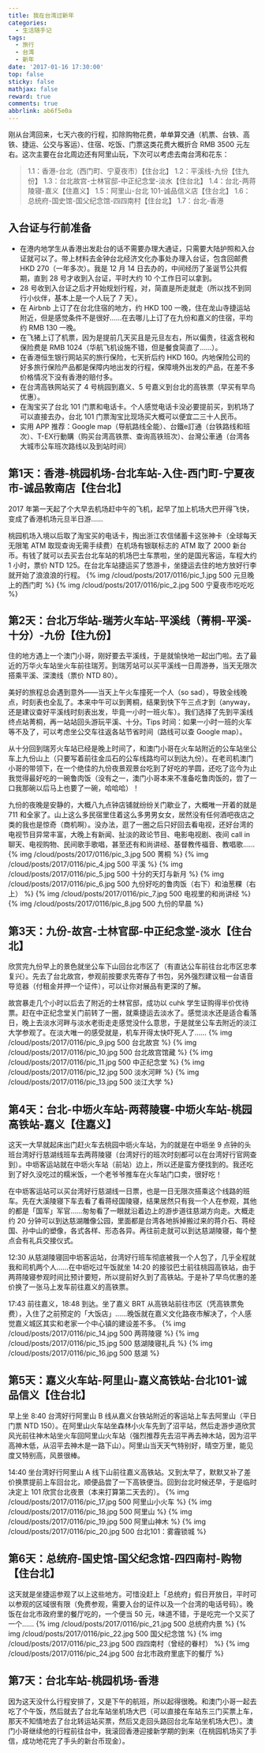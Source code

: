 ```yaml
---
title: 我在台湾过新年
categories:
  - 生活随手记
tags:
  - 旅行
  - 台湾
  - 新年
date: '2017-01-16 17:30:00'
top: false
sticky: false
mathjax: false
reward: true
comments: true
abbrlink: ab6f5e0a
---
```

刚从台湾回来，七天六夜的行程，扣除购物花费，单单算交通（机票、台铁、高铁、捷运、公交与客运）、住宿、吃饭、门票这类花费大概折合 RMB 3500 元左右。这次主要在台北周边还有阿里山玩，下次可以考虑去南台湾和花东：
> 1.1：香港-台北（西门町、宁夏夜市）【住台北】
> 1.2：平溪线-九份【住九份】
> 1.3：台北故宫-士林官邸-中正纪念堂-淡水【住台北】<!-- more -->
> 1.4：台北-两蒋陵寝-嘉义【住嘉义】
> 1.5：阿里山-台北 101-诚品信义店【住台北】
> 1.6：总统府-国史馆-国父纪念馆-四四南村【住台北】
> 1.7：台北-香港

## 入台证与行前准备

- 在港内地学生从香港出发赴台的话不需要办理大通证，只需要大陆护照和入台证就可以了。带上材料去金钟台北经济文化办事处办理入台证，包含回邮费 HKD 270（一年多次）。我是 12 月 14 日去办的，中间经历了圣诞节公共假期，直到 28 号才收到入台证，平时大约 10 个工作日可以拿到。
- 28 号收到入台证之后才开始规划行程，对，简直是所走就走（所以找不到同行小伙伴，基本上是一个人玩了 7 天）。
- 在 Airbnb 上订了在台北住宿的地方，约 HKD 100 一晚，住在龙山寺捷运站附近，但是感觉条件不是很好……在去哪儿上订了在九份和嘉义的住宿，平均约 RMB 130 一晚。
- 在飞猪上订了机票，因为是提前几天买且是元旦左右，所以偏贵，往返含税和保险费是 RMB 1024（华航飞机设施不错，但是餐食简直了……）。
- 在香港恒生银行网站买的旅行保险，七天折后约 HKD 160。内地保险公司的好多旅行保险产品都是保障内地出发的行程，保障境外出发的产品，在差不多价格情况下没有香港的赔付多。
- 在台湾高铁网站买了 4 号桃园到嘉义、5 号嘉义到台北的高铁票（早买有早鸟优惠）。
- 在淘宝买了台北 101 门票和电话卡。个人感觉电话卡没必要提前买，到机场了可以直接去办，台北 101 门票淘宝比现场买大概可以便宜二三十人民币。
- 实用 APP 推荐：Google map（导航路线全能）、台鐵e訂通（台铁路线和班次）、T-EX行動購（购买台湾高铁票、查询高铁班次）、台灣公車通（台湾各大城市公车班次路线以及到站时间）

## 第1天：香港-桃园机场-台北车站-入住-西门町-宁夏夜市-诚品敦南店【住台北】

2017 年第一天起了个大早去机场赶中午的飞机，起早了加上机场大巴开得飞快，变成了香港机场元旦半日游……

桃园机场入境以后取了淘宝买的电话卡，掏出浙江农信储蓄卡这张神卡（全球每天无限笔 ATM 取现查询无需手续费）在机场有银联标志的 ATM 取了 2000 新台币。有钱了就可以去买去台北车站的机场巴士车票啦，坐的是国光客运，车程大约 1 小时，票价 NTD 125。在台北车站捷运买了悠游卡，坐捷运去住的地方放好行李就开始了浪浪浪的行程。
{% img /cloud/posts/2017/0116/pic_1.jpg 500 元旦晚上的西门町 %}
{% img /cloud/posts/2017/0116/pic_2.jpg 500 宁夏夜市吃吃吃 %}

## 第2天：台北万华站-瑞芳火车站-平溪线（菁桐-平溪-十分）-九份【住九份】

住的地方遇上一个澳门小哥，刚好要去平溪线，于是就愉快地一起出门啦。去了最近的万华火车站坐火车前往瑞芳。到瑞芳站可以买平溪线一日周游券，当天无限次搭乘平溪、深澳线（票价 NTD 80）。

美好的旅程总会遇到意外——当天上午火车撞死一个人（so sad），导致全线晚点，时刻表也全乱了。本来中午可以到菁桐，结果到快下午三点才到（anyway，还是建议查好平溪线时刻表出发，毕竟一小时一班火车）。我们选择了先到平溪线终点站菁桐，再一站站回头游玩平溪、十分。Tips 时间：如果一小时一班的火车等不及了，可以考虑坐公交车往返各站节省时间（路线可以查 Google map）。

从十分回到瑞芳火车站已经是晚上时间了，和澳门小哥在火车站附近的公车站坐公车上九份山上（只要写着前往金瓜石的公车线路均可以到达九份）。在老司机澳门小哥的带领下，在一个绝佳的九份夜景观景台吃到了好吃的芋圆，还吃了迄今为止我觉得最好吃的一碗鲁肉饭（没有之一，澳门小哥本来不准备吃鲁肉饭的，尝了一口我那碗以后马上也要了一碗，哈哈哈）！

九份的夜晚是安静的，大概八九点钟店铺就纷纷关门歇业了，大概唯一开着的就是 711 和全家了。山上这么多民宿里住着这么多男男女女，居然没有任何酒吧夜店之类的我也是惊奇（商机啊）。没办法，逛了一圈之后只好回去看电视，还好台湾的电视节目异常丰富，大晚上有新闻、扯淡的政论节目、电影电视剧、夜间 call in 聊天、电视购物、民间歌手歌唱，甚至还有和尚讲经、基督教传福音、教唱歌……
{% img /cloud/posts/2017/0116/pic_3.jpg 500 菁桐 %}
{% img /cloud/posts/2017/0116/pic_4.jpg 500 平溪 %}
{% img /cloud/posts/2017/0116/pic_5.jpg 500 十分的天灯与新月 %}
{% img /cloud/posts/2017/0116/pic_6.jpg 500 九份好吃的鲁肉饭（右下）和油葱粿（右上） %}
{% img /cloud/posts/2017/0116/pic_7.jpg 500 电视里的和尚讲经 %}
{% img /cloud/posts/2017/0116/pic_8.jpg 500 九份的早晨 %}

## 第3天：九份-故宫-士林官邸-中正纪念堂-淡水【住台北】

欣赏完九份早上的景色就坐公车下山回台北市区了（有直达公车前往台北市区忠孝复兴）。先去了台北故宫，参观前按要求先寄存了书包，另外强烈建议租一台语音导览器（付租金并押一个证件），可以让你对展品有更深的了解。

故宫暴走几个小时以后去了附近的士林官邸，成功以 cuhk 学生证购得半价优待票。赶在中正纪念堂关门前转了一圈，就乘捷运去淡水了。感觉淡水还是适合看落日，晚上去淡水河畔与淡水老街走走感觉没什么意思，于是就坐公车去附近的淡江大学参观了。在淡大唯一的感受就是，机车开得太快吓死人了……
{% img /cloud/posts/2017/0116/pic_9.jpg 500 台北故宫 %}
{% img /cloud/posts/2017/0116/pic_10.jpg 500 台北故宫馆藏 %}
{% img /cloud/posts/2017/0116/pic_11.jpg 500 中正纪念堂 %}
{% img /cloud/posts/2017/0116/pic_12.jpg 500 淡水河畔 %}
{% img /cloud/posts/2017/0116/pic_13.jpg 500 淡江大学 %}

## 第4天：台北-中坜火车站-两蒋陵寝-中坜火车站-桃园高铁站-嘉义【住嘉义】

这天一大早就起床出门赶火车去桃园中坜火车站，为的就是在中坜坐 9 点钟的头班台湾好行慈湖线班车去两蒋陵寝（台湾好行的班次时刻都可以在台湾好行官网查到）。中坜客运站就在中坜火车站（前站）边上，所以还是蛮方便找到的。我还吃到了好久没吃过的糯米饭，一个老爷爷推车在火车站门口卖，很好吃！

在中坜客运站可以买台湾好行慈湖线一日票，也是一日无限次搭乘这个线路的班车。先在大溪陵寝下车去看了看蒋经国陵寝，结果居然只有我一个人在参观，其他的都是「国军」军官……匆匆看了一眼就沿着边上的游步道往慈湖方向走。大概走约 20 分钟可以到达慈湖雕像公园，里面都是台湾各地拆掉搬过来的蒋介石、蒋经国、孙中山的塑像，各式各样、形态各异。再往前走就可以到达慈湖陵寝，每个整点会有礼兵交接仪式。

12:30 从慈湖陵寝回中坜客运站，台湾好行班车彻底被我一个人包了，几乎全程就我和司机两个人……在中坜吃过午饭就坐 14:20 的接驳巴士前往桃园高铁站，由于两蒋陵寝参观时间比预计要短，所以提前好久到了高铁站。于是补了早鸟优惠的差价换了一张马上发车前往嘉义的高铁票。

17:43 前往嘉义，18:48 到达。坐了嘉义 BRT 从高铁站前往市区（凭高铁票免费），入住了之前预定的「大饭店」……晚饭就在嘉义文化路夜市解决了，个人感觉嘉义城区其实和老家一个中心镇的建设差不多。
{% img /cloud/posts/2017/0116/pic_14.jpg 500 两蒋陵寝 %}
{% img /cloud/posts/2017/0116/pic_15.jpg 500 慈湖陵寝礼兵 %}
{% img /cloud/posts/2017/0116/pic_16.jpg 500 慈湖 %}

## 第5天：嘉义火车站-阿里山-嘉义高铁站-台北101-诚品信义【住台北】

早上坐 8:40 台湾好行阿里山 B 线从嘉义台铁站附近的客运站上车去阿里山（平日门票 NTD 150）。在阿里山火车站坐森林小火车先到了沼平站，然后走游步道欣赏风光前往神木站坐火车回阿里山火车站（强烈推荐先去沼平再去神木站，因为沼平高神木低，从沼平去神木是一路下山）。阿里山当天天气特别好，晴空万里，能见度又特别高，风景很棒。

14:40 坐台湾好行阿里山 A 线下山前往嘉义高铁站。又到太早了，默默又补了差价换票提前上车回台北，顺便品尝了一下高铁便当。回到台北时候还早，于是临时决定上 101 欣赏台北夜景（本来打算第二天去的）。
{% img /cloud/posts/2017/0116/pic_17.jpg 500 阿里山小火车 %}
{% img /cloud/posts/2017/0116/pic_18.jpg 500 阿里山 %}
{% img /cloud/posts/2017/0116/pic_19.jpg 500 阿里山神木 %}
{% img /cloud/posts/2017/0116/pic_20.jpg 500 台北101：雾霾锁城 %}

## 第6天：总统府-国史馆-国父纪念馆-四四南村-购物【住台北】

这天就是坐捷运参观了以上这些地方。可惜没赶上「总统府」假日开放日，平时可以参观的区域很有限（免费参观，需要入台的证件以及一个台湾的电话号码）。晚饭在台北市政府里的餐厅吃的，一个便当 50 元，味道不错，于是吃完一个又买了一个……
{% img /cloud/posts/2017/0116/pic_21.jpg 500 总统府内景 %}
{% img /cloud/posts/2017/0116/pic_22.jpg 500 国父纪念馆 %}
{% img /cloud/posts/2017/0116/pic_23.jpg 500 四四南村（曾经的眷村） %}
{% img /cloud/posts/2017/0116/pic_24.jpg 500 台北市政府里底下的餐厅 %}

## 第7天：台北车站-桃园机场-香港

因为这天没什么行程安排了，又是下午的航班，所以起得很晚。和澳门小哥一起去吃了个午饭，然后就去了台北车站坐机场大巴（可以直接在车站东三门买票上车，那天不知情地去了台北转运站买票，然后又走回头路回台北车站坐机场大巴）。澳门小哥继续他的行程前往台中，我滚回香港迎接新学期的到来（在桃园机场买了手信，成功地花完了手头的新台币现金）。
